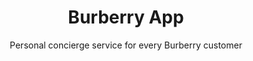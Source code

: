 ---
layout: default
type: project
folder: project1
title: Burberry App
subtitle: Personal concierge service for every Burberry customer
---